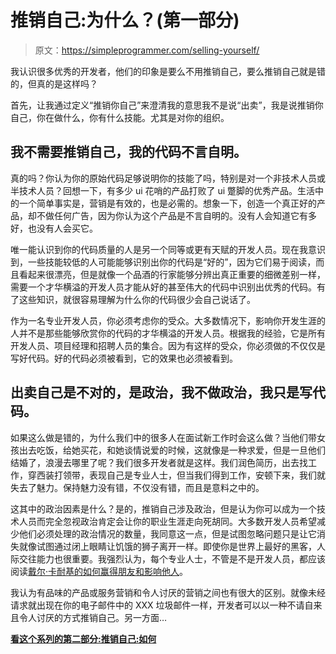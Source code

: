 # 推销自己:为什么？(第一部分)

> 原文：<https://simpleprogrammer.com/selling-yourself/>

我认识很多优秀的开发者，他们的印象是要么不用推销自己，要么推销自己就是错的，但真的是这样吗？

首先，让我通过定义“推销你自己”来澄清我的意思我不是说“出卖”，我是说推销你自己，你在做什么，你有什么技能。尤其是对你的组织。

## 我不需要推销自己，我的代码不言自明。

真的吗？你认为你的原始代码足够说明你的技能了吗，特别是对一个非技术人员或半技术人员？回想一下，有多少 ui 花哨的产品打败了 ui 蹩脚的优秀产品。生活中的一个简单事实是，营销是有效的，也是必需的。想象一下，创造一个真正好的产品，却不做任何广告，因为你认为这个产品是不言自明的。没有人会知道它有多好，也没有人会买它。

唯一能认识到你的代码质量的人是另一个同等或更有天赋的开发人员。现在我意识到，一些技能较低的人可能能够识别出你的代码是“好的”，因为它们易于阅读，而且看起来很漂亮，但是就像一个品酒的行家能够分辨出真正重要的细微差别一样，需要一个才华横溢的开发人员才能从好的甚至伟大的代码中识别出优秀的代码。有了这些知识，就很容易理解为什么你的代码很少会自己说话了。

作为一名专业开发人员，你必须考虑你的受众。大多数情况下，影响你开发生涯的人并不是那些能够欣赏你的代码的才华横溢的开发人员。根据我的经验，它是所有开发人员、项目经理和招聘人员的集合。因为有这样的受众，你必须做的不仅仅是写好代码。好的代码必须被看到，它的效果也必须被看到。

## 出卖自己是不对的，是政治，我不做政治，我只是写代码。

如果这么做是错的，为什么我们中的很多人在面试新工作时会这么做？当他们带女孩出去吃饭，给她买花，和她谈情说爱的时候，这就像是一种求爱，但是一旦他们结婚了，浪漫去哪里了呢？我们很多开发者就是这样。我们润色简历，出去找工作，穿西装打领带，表现自己是专业人士，但当我们得到工作，安顿下来，我们就失去了魅力。保持魅力没有错，不仅没有错，而且是意料之中的。

这其中的政治因素是什么？是的，推销自己涉及政治，但是认为你可以成为一个技术人员而完全忽视政治肯定会让你的职业生涯走向死胡同。大多数开发人员希望减少他们必须处理的政治情况的数量，我同意这一点，但是试图忽略问题只是让它消失就像试图通过闭上眼睛让饥饿的狮子离开一样。即使你是世界上最好的黑客，人际交往能力也很重要。我强烈认为，每个专业人士，不管是不是开发人员，都应该阅读[戴尔·卡耐基的](http://www.amazon.com/Dale-Carnegie/e/B000AP9HSG/?_encoding=UTF8&camp=1789&creative=390957&linkCode=ur2&qid=1374970937&sr=1-2-ent&tag=makithecompsi-20)[如何赢得朋友和影响他人](http://www.amazon.com/gp/product/0671027034/ref=as_li_ss_tl?ie=UTF8&camp=1789&creative=390957&creativeASIN=0671027034&linkCode=as2&tag=makithecompsi-20)。

我认为有品味的产品或服务营销和令人讨厌的营销之间也有很大的区别。就像未经请求就出现在你的电子邮件中的 XXX 垃圾邮件一样，开发者可以以一种不请自来且令人讨厌的方式推销自己。另一方面…

**[看这个系列的第二部分:推销自己:如何](https://simpleprogrammer.com/2010/01/13/selling-yourself-how-part-2/)**